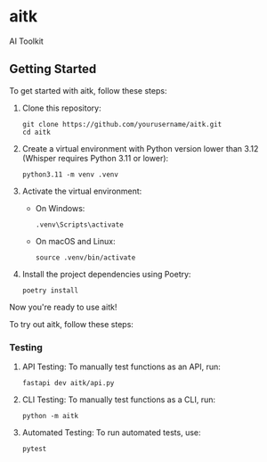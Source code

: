 # aitk

AI Toolkit

## Getting Started

To get started with aitk, follow these steps:

1. Clone this repository:

   ```
   git clone https://github.com/yourusername/aitk.git
   cd aitk
   ```

2. Create a virtual environment with Python version lower than 3.12 (Whisper requires Python 3.11 or lower):

   ```
   python3.11 -m venv .venv
   ```

3. Activate the virtual environment:

   - On Windows:
     ```
     .venv\Scripts\activate
     ```
   - On macOS and Linux:
     ```
     source .venv/bin/activate
     ```

4. Install the project dependencies using Poetry:
   ```
   poetry install
   ```

Now you're ready to use aitk!

To try out aitk, follow these steps:

### Testing

1. API Testing:
   To manually test functions as an API, run:

   ```
   fastapi dev aitk/api.py
   ```

2. CLI Testing:
   To manually test functions as a CLI, run:

   ```
   python -m aitk
   ```

3. Automated Testing:
   To run automated tests, use:
   ```
   pytest
   ```
